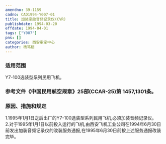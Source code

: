 ```yaml
---
amendno: 39-1159  
cadno: CAD1994-Y007-01  
title: 加装座舱音频记录仪(CVR)  
publishdate: 1994-03-20  
effdate: 1994-04-01  
tags: ["Y007"]  
pns: []  
categories: 西安审定中心  
author: 杨笃梧  
---
```

  
### 适用范围  
Y7-100选装型系列民用飞机。  
  
<!--more-->  
### 参考文件《中国民用航空规章》25部(CCAR-25)第 1457,1301条。  
  
### 原因、措施和规定  
1.1995年1月1日之后出厂的Y7-100选装型系列民用飞机,必须加装音频记录仪。  
    2.对于1995年1月1日以前投入运行的飞机,由西安飞机工业公司在1994年6月30日前发出加装音频记录仪的改装服务通报,在1995年6月30日前按上述服务通报改装完毕。  
  
